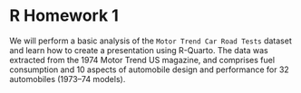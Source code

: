 # R Homework 1

We will perform a basic analysis of the `Motor Trend Car Road Tests` dataset and learn how to create a presentation using R-Quarto. 
The data was extracted from the 1974 Motor Trend US magazine, and comprises fuel consumption and 10 aspects of automobile design and performance for 32 automobiles (1973–74 models).
